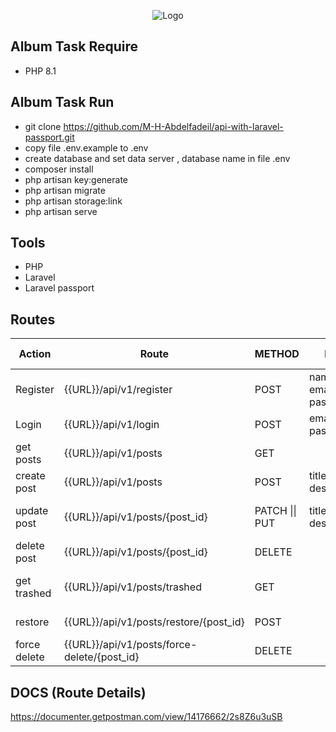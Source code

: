 <p align="center"><img src="data-readme/logo.png" alt="Logo"></p>


## Album Task Require 

- PHP 8.1

## Album Task Run 

- git clone https://github.com/M-H-Abdelfadeil/api-with-laravel-passport.git
- copy file .env.example to .env 
- create database and set data server , database name in file  .env
- composer install 
- php artisan key:generate
- php artisan migrate
- php artisan storage:link
- php artisan serve 


## Tools  

- PHP 
- Laravel 
- Laravel passport


## Routes
| Action       | Route                                       | METHOD         | Data                     | Auth             | Response Data          |
|--------------|---------------------------------------------|----------------|--------------------------|------------------|------------------------|
| Register     | {{URL}}/api/v1/register                     | POST           | name ,  email , password | NO               | token , user data      |
| Login        | {{URL}}/api/v1/login                        | POST           | email , password         | NO               | token , user data      |
| get posts    | {{URL}}/api/v1/posts                        | GET            |                          | bearer {{TOKEN}} | posts data             |
| create post  | {{URL}}/api/v1/posts                        | POST           | title ,  description     | bearer {{TOKEN}} | post data              |
| update post  | {{URL}}/api/v1/posts/{post_id}              | PATCH \|\| PUT | title , description      | bearer {{TOKEN}} | post data after update |
| delete post  | {{URL}}/api/v1/posts/{post_id}              | DELETE         |                          | bearer {{TOKEN}} |                        |
| get trashed  | {{URL}}/api/v1/posts/trashed                | GET            |                          | bearer {{TOKEN}} | posts trashed data     |
| restore      | {{URL}}/api/v1/posts/restore/{post_id}      | POST           |                          | bearer {{TOKEN}} |                        |
| force delete | {{URL}}/api/v1/posts/force-delete/{post_id} | DELETE         |                          | bearer {{TOKEN}} |                        |


## DOCS (Route Details)
 
https://documenter.getpostman.com/view/14176662/2s8Z6u3uSB
